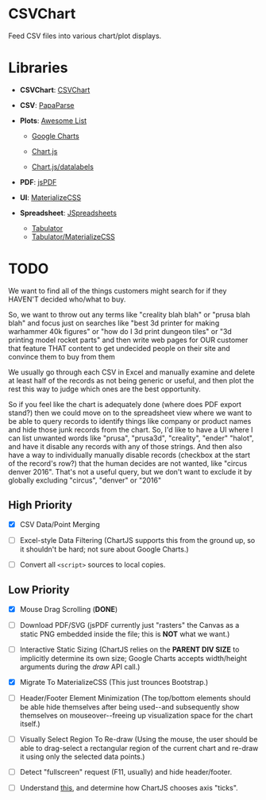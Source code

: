 # CSVChart

Feed CSV files into various chart/plot displays.

# Libraries

- **CSVChart**: [CSVChart](lib/csvchart.js)

- **CSV**: [PapaParse](https://papaparse.com)

- **Plots**: [Awesome List](https://github.com/zingchart/awesome-charting)

  - [Google Charts](https://developers.google.com/chart)

  - [Chart.js](https://www.chartjs.org)
  - [Chart.js/datalabels](https://github.com/chartjs/chartjs-plugin-datalabels)

- **PDF**: [jsPDF](https://github.com/parallax/jsPDF)

- **UI**: [MaterializeCSS](https://materializecss.com)

- **Spreadsheet**: [JSpreadsheets](https://jspreadsheets.com)

  - [Tabulator](http://tabulator.info)
  - [Tabulator/MaterializeCSS](http://tabulator.info/docs/5.3/theme#framework-materialize)

# TODO

We want to find all of the things customers might search for if they HAVEN'T
decided who/what to buy.

So, we want to throw out any terms like "creality blah blah" or "prusa blah
blah" and focus just on searches like "best 3d printer for making warhammer 40k
figures" or "how do I 3d print dungeon tiles" or "3d printing model rocket
parts" and then write web pages for OUR customer that feature THAT content to
get undecided people on their site and convince them to buy from them

We usually go through each CSV in Excel and manually examine and delete at
least half of the records as not being generic or useful, and then plot the
rest this way to judge which ones are the best opportunity.

So if you feel like the chart is adequately done (where does PDF export stand?)
then we could move on to the spreadsheet view where we want to be able to query
records to identify things like company or product names and hide those junk
records from the chart. So, I'd like to have a UI where I can list unwanted
words like "prusa", "prusa3d", "creality", "ender" "halot", and have it disable
any records with any of those strings. And then also have a way to individually
manually disable records (checkbox at the start of the record's row?) that the
human decides are not wanted, like "circus denver 2016". That's not a useful
query, but we don't want to exclude it by globally excluding "circus", "denver"
or "2016"

## High Priority

- [x] CSV Data/Point Merging

- [ ] Excel-style Data Filtering (ChartJS supports this from the ground up, so
  it shouldn't be hard; not sure about Google Charts.)

- [ ] Convert all `<script>` sources to local copies.

## Low Priority

- [x] Mouse Drag Scrolling (**DONE**)

- [ ] Download PDF/SVG (jsPDF currently just "rasters" the Canvas as a static
  PNG embedded inside the file; this is **NOT** what we want.)

- [ ] Interactive Static Sizing (ChartJS relies on the **PARENT DIV SIZE** to
  implicitly determine its own size; Google Charts accepts width/height
  arguments during the *draw* API call.)

- [x] Migrate To MaterializeCSS (This just trounces Bootstrap.)

- [ ] Header/Footer Element Minimization (The top/bottom elements should be able
  hide themselves after being used--and subsequently show themselves on
  mouseover--freeing up visualization space for the chart itself.)

- [ ] Visually Select Region To Re-draw (Using the mouse, the user should be
  able to drag-select a rectangular region of the current chart and re-draw it
  using only the selected data points.)

- [ ] Detect "fullscreen" request (F11, usually) and hide header/footer.

- [ ] Understand [this](https://towardsdev.com/logarithmic-scale-how-to-plot-and-actually-understand-it-c38f00212206),
  and determine how ChartJS chooses axis "ticks".
